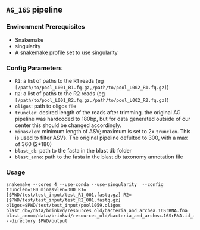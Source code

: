 ## `AG_16S` pipeline


### Environment Prerequisites

- Snakemake
- singularity
- A snakemake profile set to use singularity

### Config Parameters

- `R1`: a list of paths to the R1 reads (eg `[/path/to/pool_L001_R1.fq.gz,/path/to/pool_L002_R1.fq.gz]`)
- `R2`: a list of paths to the R2 reads (eg `[/path/to/pool_L001_R2.fq.gz,/path/to/pool_L002_R2.fq.gz]`)
- `oligos`: path to oligos file
- `trunclen`: desired length of the reads after trimming.  the original AG pipeline was hardcoded to 180bp, but for data generated outside of our center this should be changed accordingly.
- `minasvlen`: minimum length of ASV; maximum is set to 2x `trunclen`.  This is used to filter ASVs.  The original pipeline defulted to 300, with a max of 360 (2*180)
- `blast_db`: path to the fasta in the blast db folder
- `blast_anno`: path to the fasta in the blast db taxonomy annotation file

### Usage
```
snakemake --cores 4 --use-conda --use-singularity  --config trunclen=180 minasvlen=300 R1=[$PWD/test/test_input/test_R1_001.fastq.gz] R2=[$PWD/test/test_input/test_R2_001.fastq.gz] oligos=$PWD/test/test_input/pool1059.oligos  blast_db=/data/brinkvd/resources_old/bacteria_and_archea.16SrRNA.fna blast_anno=/data/brinkvd/resources_old/bacteria_and_archea.16SrRNA.id_and_taxonomy_v2.txt --directory $PWD/output
```
